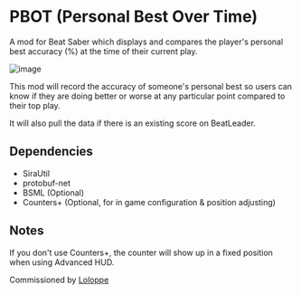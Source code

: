 # PBOT (Personal Best Over Time)
A mod for Beat Saber which displays and compares the player's personal best accuracy (%) at the time of their current play.

![image](https://user-images.githubusercontent.com/41306347/231147301-6e830ad5-0784-4c76-9052-0ecbd8578c60.png)

This mod will record the accuracy of someone's personal best so users can know if they are doing better or worse at any particular point compared to their top play.

It will also pull the data if there is an existing score on BeatLeader.

## Dependencies

* SiraUtil
* protobuf-net
* BSML (Optional)
* Counters+ (Optional, for in game configuration & position adjusting)

## Notes

If you don't use Counters+, the counter will show up in a fixed position when using Advanced HUD.

Commissioned by [Loloppe](https://github.com/Loloppe)
